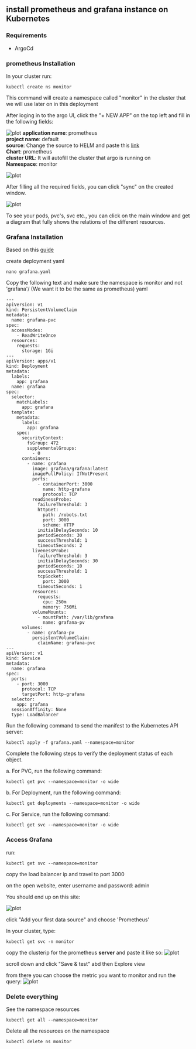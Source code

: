 ## install prometheus and grafana instance on Kubernetes

### Requirements
- ArgoCd
 
### prometheus Installation

In your cluster run:

```
kubectl create ns monitor
```
This command will create a namespace called "monitor" in the cluster that we will use later on in this deployment

After loging in to the argo UI, click the "+ NEW APP" on the top left
and fill in the following fields:

![plot](../images/argo.png)
<b>application name</b>: prometheus \
<b>project name</b>: default \
<b>source</b>: Change the source to HELM and paste this [link](https://prometheus-community.github.io/helm-charts) \
<b>Chart</b>: prometheus \
<b>cluster URL</b>: It will autofill the cluster that argo is running on \
<b>Namespace</b>: monitor

![plot](../images/pro.jpg)

After filling all the required fields, you can click "sync" on the created window.

![plot](../images/prosync.png)

To see your pods, pvc's, svc etc., you can click on the main window and get a diagram
that fully shows the relations of the different resources. 

### Grafana Installation

Based on this [guide](https://grafana.com/docs/grafana/latest/setup-grafana/installation/kubernetes/)

create deployment yaml
```
nano grafana.yaml
```
Copy the following text and make sure the namespace is monitor and not 'grafana'/
(We want it to be the same as prometheus)
yaml
```
---
apiVersion: v1
kind: PersistentVolumeClaim
metadata:
  name: grafana-pvc
spec:
  accessModes:
    - ReadWriteOnce
  resources:
    requests:
      storage: 1Gi
---
apiVersion: apps/v1
kind: Deployment
metadata:
  labels:
    app: grafana
  name: grafana
spec:
  selector:
    matchLabels:
      app: grafana
  template:
    metadata:
      labels:
        app: grafana
    spec:
      securityContext:
        fsGroup: 472
        supplementalGroups:
          - 0
      containers:
        - name: grafana
          image: grafana/grafana:latest
          imagePullPolicy: IfNotPresent
          ports:
            - containerPort: 3000
              name: http-grafana
              protocol: TCP
          readinessProbe:
            failureThreshold: 3
            httpGet:
              path: /robots.txt
              port: 3000
              scheme: HTTP
            initialDelaySeconds: 10
            periodSeconds: 30
            successThreshold: 1
            timeoutSeconds: 2
          livenessProbe:
            failureThreshold: 3
            initialDelaySeconds: 30
            periodSeconds: 10
            successThreshold: 1
            tcpSocket:
              port: 3000
            timeoutSeconds: 1
          resources:
            requests:
              cpu: 250m
              memory: 750Mi
          volumeMounts:
            - mountPath: /var/lib/grafana
              name: grafana-pv
      volumes:
        - name: grafana-pv
          persistentVolumeClaim:
            claimName: grafana-pvc
---
apiVersion: v1
kind: Service
metadata:
  name: grafana
spec:
  ports:
    - port: 3000
      protocol: TCP
      targetPort: http-grafana
  selector:
    app: grafana
  sessionAffinity: None
  type: LoadBalancer
```
Run the following command to send the manifest to the Kubernetes API server:
```
kubectl apply -f grafana.yaml --namespace=monitor
```

Complete the following steps to verify the deployment status of each object.

a. For PVC, run the following command:

```
kubectl get pvc --namespace=monitor -o wide
```
b. For Deployment, run the following command:
```
kubectl get deployments --namespace=monitor -o wide
```

c. For Service, run the following command:
```
kubectl get svc --namespace=monitor -o wide
```

### Access Grafana
run:
```
kubectl get svc --namespace=monitor
```
copy the load balancer ip and travel to port 3000

on the open website, enter username and password: admin

You should end up on this site:

![plot](../images/grafanahome.png)

click "Add your first data source" and choose 'Prometheus'

In your cluster, type:
```
kubectl get svc -n monitor
```

copy the clusterip for the prometheus <b>server</b> and paste it like so:
![plot](../images/prometheusip.png)

scroll down and click "Save & test" abd then Explore view

from there you can choose the metric you want to monitor and run the query:
![plot](../images/query.png)


### Delete everything
See the namespace resources 
```
kubectl get all --namespace=monitor 
```

Delete all the resources on the namespace 
```
kubectl delete ns monitor
```